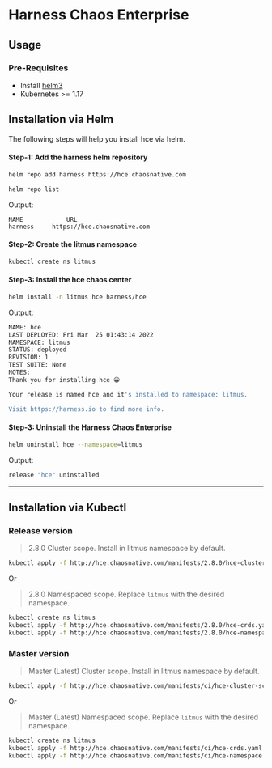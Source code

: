# Harness Chaos Enterprise

## Usage

### Pre-Requisites

- Install [helm3](https://helm.sh/docs/intro/install/)
- Kubernetes >= 1.17

## Installation via Helm

The following steps will help you install hce via helm.

#### Step-1: Add the harness helm repository

```bash
helm repo add harness https://hce.chaosnative.com

helm repo list
```

Output:
```
NAME            URL
harness     https://hce.chaosnative.com                                                               
```

#### Step-2: Create the litmus namespace

```bash
kubectl create ns litmus
```

#### Step-3: Install the hce chaos center

```bash
helm install -n litmus hce harness/hce
```

Output:
```bash
NAME: hce
LAST DEPLOYED: Fri Mar  25 01:43:14 2022
NAMESPACE: litmus
STATUS: deployed
REVISION: 1
TEST SUITE: None
NOTES:
Thank you for installing hce 😀

Your release is named hce and it's installed to namespace: litmus.

Visit https://harness.io to find more info.
```


#### Step-3: Uninstall the Harness Chaos Enterprise

```bash
helm uninstall hce --namespace=litmus
```

Output:
```bash
release "hce" uninstalled
```
---

## Installation via Kubectl

### Release version
> 2.8.0 Cluster scope. Install in litmus namespace by default.

```bash
kubectl apply -f http://hce.chaosnative.com/manifests/2.8.0/hce-cluster-scope.yaml
```

Or

> 2.8.0 Namespaced scope. Replace `litmus` with the desired namespace.

```bash
kubectl create ns litmus
kubectl apply -f http://hce.chaosnative.com/manifests/2.8.0/hce-crds.yaml
kubectl apply -f http://hce.chaosnative.com/manifests/2.8.0/hce-namespace.yaml -n litmus
```

### Master version

> Master (Latest) Cluster scope. Install in litmus namespace by default.

```bash
kubectl apply -f http://hce.chaosnative.com/manifests/ci/hce-cluster-scope.yaml
```

Or

> Master (Latest) Namespaced scope. Replace `litmus` with the desired namespace.

```bash
kubectl create ns litmus
kubectl apply -f http://hce.chaosnative.com/manifests/ci/hce-crds.yaml
kubectl apply -f http://hce.chaosnative.com/manifests/ci/hce-namespace.yaml -n litmus
```